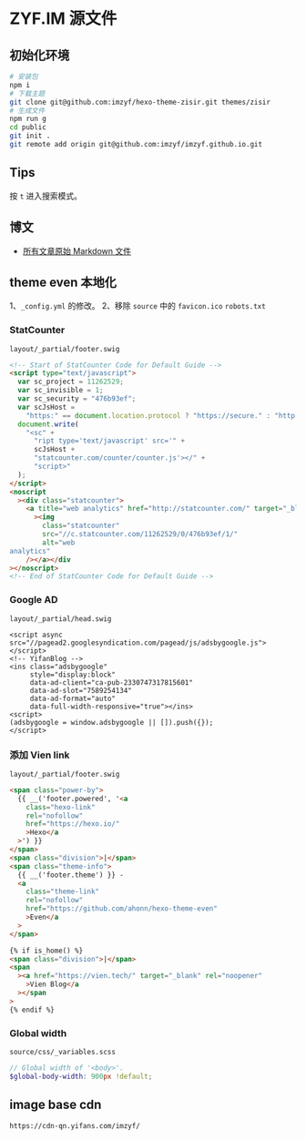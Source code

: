 # ZYF.IM 源文件

## 初始化环境

```bash
# 安装包
npm i
# 下载主题
git clone git@github.com:imzyf/hexo-theme-zisir.git themes/zisir
# 生成文件
npm run g
cd public
git init .
git remote add origin git@github.com:imzyf/imzyf.github.io.git
```

## Tips

按 `t` 进入搜索模式。

## 博文

- [所有文章原始 Markdown 文件](source/_posts)

## theme even 本地化

1、`_config.yml` 的修改。
2、移除 `source` 中的 `favicon.ico` `robots.txt`

### StatCounter

`layout/_partial/footer.swig`

```html
<!-- Start of StatCounter Code for Default Guide -->
<script type="text/javascript">
  var sc_project = 11262529;
  var sc_invisible = 1;
  var sc_security = "476b93ef";
  var scJsHost =
    "https:" == document.location.protocol ? "https://secure." : "http://www.";
  document.write(
    "<sc" +
      "ript type='text/javascript' src='" +
      scJsHost +
      "statcounter.com/counter/counter.js'></" +
      "script>"
  );
</script>
<noscript
  ><div class="statcounter">
    <a title="web analytics" href="http://statcounter.com/" target="_blank"
      ><img
        class="statcounter"
        src="//c.statcounter.com/11262529/0/476b93ef/1/"
        alt="web
analytics"
    /></a></div
></noscript>
<!-- End of StatCounter Code for Default Guide -->
```

### Google AD

`layout/_partial/head.swig`

```
<script async src="//pagead2.googlesyndication.com/pagead/js/adsbygoogle.js"></script>
<!-- YifanBlog -->
<ins class="adsbygoogle"
     style="display:block"
     data-ad-client="ca-pub-2330747317815601"
     data-ad-slot="7589254134"
     data-ad-format="auto"
     data-full-width-responsive="true"></ins>
<script>
(adsbygoogle = window.adsbygoogle || []).push({});
</script>
```

### 添加 Vien link

`layout/_partial/footer.swig`

```html
<span class="power-by">
  {{ __('footer.powered', '<a
    class="hexo-link"
    rel="nofollow"
    href="https://hexo.io/"
    >Hexo</a
  >') }}
</span>
<span class="division">|</span>
<span class="theme-info">
  {{ __('footer.theme') }} -
  <a
    class="theme-link"
    rel="nofollow"
    href="https://github.com/ahonn/hexo-theme-even"
    >Even</a
  >
</span>

{% if is_home() %}
<span class="division">|</span>
<span
  ><a href="https://vien.tech/" target="_blank" rel="noopener"
    >Vien Blog</a
  ></span
>
{% endif %}
```

### Global width

`source/css/_variables.scss`

```scss
// Global width of '<body>'.
$global-body-width: 900px !default;
```

## image base cdn

```txt
https://cdn-qn.yifans.com/imzyf/
```
